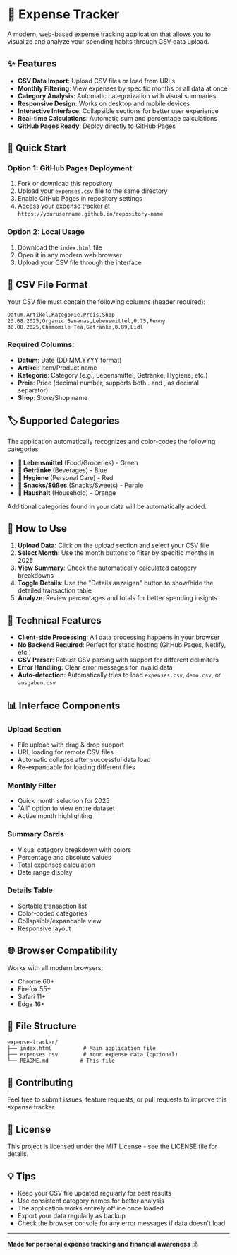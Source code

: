 # 🛒 Expense Tracker

A modern, web-based expense tracking application that allows you to visualize and analyze your spending habits through CSV data upload.

## ✨ Features

- **CSV Data Import**: Upload CSV files or load from URLs
- **Monthly Filtering**: View expenses by specific months or all data at once
- **Category Analysis**: Automatic categorization with visual summaries
- **Responsive Design**: Works on desktop and mobile devices
- **Interactive Interface**: Collapsible sections for better user experience
- **Real-time Calculations**: Automatic sum and percentage calculations
- **GitHub Pages Ready**: Deploy directly to GitHub Pages

## 🚀 Quick Start

### Option 1: GitHub Pages Deployment
1. Fork or download this repository
2. Upload your `expenses.csv` file to the same directory
3. Enable GitHub Pages in repository settings
4. Access your expense tracker at `https://yourusername.github.io/repository-name`

### Option 2: Local Usage
1. Download the `index.html` file
2. Open it in any modern web browser
3. Upload your CSV file through the interface

## 📁 CSV File Format

Your CSV file must contain the following columns (header required):

```csv
Datum,Artikel,Kategorie,Preis,Shop
23.08.2025,Organic Bananas,Lebensmittel,0.75,Penny
30.08.2025,Chamomile Tea,Getränke,0.89,Lidl
```

### Required Columns:
- **Datum**: Date (DD.MM.YYYY format)
- **Artikel**: Item/Product name
- **Kategorie**: Category (e.g., Lebensmittel, Getränke, Hygiene, etc.)
- **Preis**: Price (decimal number, supports both . and , as decimal separator)
- **Shop**: Store/Shop name

## 🏷️ Supported Categories

The application automatically recognizes and color-codes the following categories:
- **🥗 Lebensmittel** (Food/Groceries) - Green
- **🥤 Getränke** (Beverages) - Blue  
- **🧴 Hygiene** (Personal Care) - Red
- **🍿 Snacks/Süßes** (Snacks/Sweets) - Purple
- **🧽 Haushalt** (Household) - Orange

Additional categories found in your data will be automatically added.

## 🎯 How to Use

1. **Upload Data**: Click on the upload section and select your CSV file
2. **Select Month**: Use the month buttons to filter by specific months in 2025
3. **View Summary**: Check the automatically calculated category breakdowns
4. **Toggle Details**: Use the "Details anzeigen" button to show/hide the detailed transaction table
5. **Analyze**: Review percentages and totals for better spending insights

## 🔧 Technical Features

- **Client-side Processing**: All data processing happens in your browser
- **No Backend Required**: Perfect for static hosting (GitHub Pages, Netlify, etc.)
- **CSV Parser**: Robust CSV parsing with support for different delimiters
- **Error Handling**: Clear error messages for invalid data
- **Auto-detection**: Automatically tries to load `expenses.csv`, `demo.csv`, or `ausgaben.csv`

## 📊 Interface Components

### Upload Section
- File upload with drag & drop support  
- URL loading for remote CSV files
- Automatic collapse after successful data load
- Re-expandable for loading different files

### Monthly Filter
- Quick month selection for 2025
- "All" option to view entire dataset
- Active month highlighting

### Summary Cards
- Visual category breakdown with colors
- Percentage and absolute values
- Total expenses calculation
- Date range display

### Details Table
- Sortable transaction list
- Color-coded categories
- Collapsible/expandable view
- Responsive layout

## 🌐 Browser Compatibility

Works with all modern browsers:
- Chrome 60+
- Firefox 55+
- Safari 11+
- Edge 16+

## 📝 File Structure

```
expense-tracker/
├── index.html          # Main application file
├── expenses.csv        # Your expense data (optional)
└── README.md          # This file
```

## 🤝 Contributing

Feel free to submit issues, feature requests, or pull requests to improve this expense tracker.

## 📄 License

This project is licensed under the MIT License - see the LICENSE file for details.

## 💡 Tips

- Keep your CSV file updated regularly for best results
- Use consistent category names for better analysis  
- The application works entirely offline once loaded
- Export your data regularly as backup
- Check the browser console for any error messages if data doesn't load

---

**Made for personal expense tracking and financial awareness** 💰
